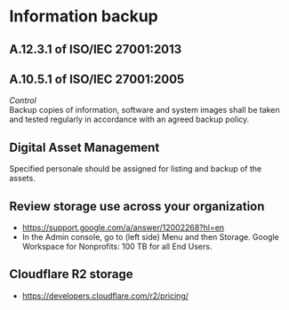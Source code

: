 # Information backup
## A.12.3.1 of ISO/IEC 27001:2013
## A.10.5.1 of ISO/IEC 27001:2005
<i>Control</i><br>
Backup copies of information, software and system images shall be taken and tested regularly in accordance with an agreed backup policy.
## Digital Asset Management
Specified personale should be assigned for listing and backup of the assets.
## Review storage use across your organization
 - https://support.google.com/a/answer/12002268?hl=en
 - In the Admin console, go to (left side) Menu and then Storage. Google Workspace for Nonprofits: 100 TB for all End Users.
## Cloudflare R2 storage
 - https://developers.cloudflare.com/r2/pricing/